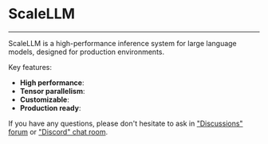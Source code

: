 # ScaleLLM

---
ScaleLLM is a high-performance inference system for large language models, designed for production environments.

Key features:

- **High performance**:
- **Tensor parallelism**:
- **Customizable**:
- **Production ready**:


If you have any questions, please don't hesitate to ask in ["Discussions" forum](https://github.com/vectorch-ai/ScaleLLM/discussions) or ["Discord" chat room](https://discord.gg/PKe5gvBZfn).
